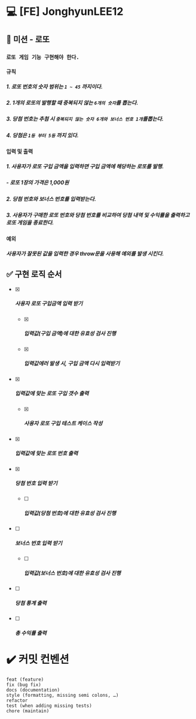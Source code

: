 # :computer: [FE] JonghyunLEE12



## :dart: 미션 - 로또

### `로또 게임 기능 구현해야 한다.`

#### 규칙

##### 	1. 로또 번호의 숫자 범위는 `1 ~ 45` 까지이다.

##### 	2. 1개의 로또의 발행할 때 중복되지 않는 `6개의 숫자`를 뽑는다.

##### 	3. 당첨 번호는 추첨 시 `중복되지 않는 숫자 6개와 보너스 번호 1개`를뽑는다.

##### 	4. 당첨은 `1등 부터 5등` 까지 있다.



#### 입력 및 출력

##### 	1. 사용자가 로또 구입 금액을 입력하면 구입 금액에 해당하는 로또를 발행.

##### 		- 로또 1장의 가격은 1,000원

##### 	2. 당첨 번호와  보너스 번호를 입력받는다.

##### 	3. 사용자가 구매한 로또 번호와 당첨 번호를 비교하여 당첨 내역 및 수익률을 출력하고 로또 게임을 종료한다.



#### 예외

##### 	사용자가 잘못된 값을 입력한 경우 throw문을 사용해 예외를 발생 시킨다.



## :white_check_mark: 구현 로직 순서

- [x] ##### 사용자 로또 구입금액 입력 받기

  - [x] ##### 입력값(구입 금액)에 대한 유효성 검사 진행

  - [x] ##### 입력값에러 발생 시, 구입 금액 다시 입력받기

    

- [x] ##### 입력값에 맞는 로또 구입 갯수 출력

  - [x] ##### 사용자 로또 구입 테스트 케이스 작성

  

- [x] ##### 입력값에 맞는 로또 번호 출력

  

- [x] ##### 당첨 번호 입력 받기

  - [ ] ##### 입력값(당첨 번호)에 대한 유효성 검사 진행

- [ ] ##### 보너스 번호 입력 받기

  - [ ] ##### 입력값(보너스 번호)에 대한 유효성 검사 진행

  

- [ ] ##### 당첨 통계 출력

  

- [ ] ##### 총 수익률 출력



# :heavy_check_mark: 커밋 컨벤션

```
feat (feature)
fix (bug fix)
docs (documentation)
style (formatting, missing semi colons, …)
refactor
test (when adding missing tests)
chore (maintain)
```

